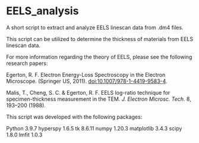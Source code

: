 # EELS_analysis
A short script to extract and analyze EELS linescan data from .dm4 files.

This script can be utilized to determine the thickness of materials from EELS linescan data. 


For more information regarding the theory of EELS, please see the following research papers:

Egerton, R. F. Electron Energy-Loss Spectroscopy in the Electron Microscope. (Springer
US, 2011). [doi:10.1007/978-1-4419-9583-4](https://doi:10.1007/978-1-4419-9583-4).

Malis, T., Cheng, S. C. & Egerton, R. F. EELS log-ratio technique for specimen-thickness
measurement in the TEM. <i> J. Electron Microsc. Tech. </i> 8, 193–200 (1988).

This script was developed with the following packages:

Python 3.9.7
hyperspy 1.6.5
tk 8.6.11
numpy 1.20.3
matplotlib 3.4.3
scipy 1.8.0
lmfit 1.0.3
